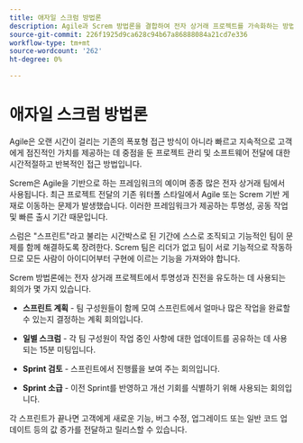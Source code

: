 ```yaml
---
title: 애자일 스크럼 방법론
description: Agile과 Screm 방법론을 결합하여 전자 상거래 프로젝트를 가속화하는 방법을 살펴볼 수 있습니다.
source-git-commit: 226f1925d9ca628c94b67a86888084a21cd7e336
workflow-type: tm+mt
source-wordcount: '262'
ht-degree: 0%

---
```



# 애자일 스크럼 방법론

Agile은 오랜 시간이 걸리는 기존의 폭포형 접근 방식이 아니라 빠르고 지속적으로 고객에게 점진적인 가치를 제공하는 데 중점을 둔 프로젝트 관리 및 소프트웨어 전달에 대한 시간적절하고 반복적인 접근 방법입니다.

Screm은 Agile을 기반으로 하는 프레임워크의 예이며 종종 많은 전자 상거래 팀에서 사용됩니다. 최근 프로젝트 전달의 기존 워터폴 스타일에서 Agile 또는 Screm 기반 게재로 이동하는 문제가 발생했습니다. 이러한 프레임워크가 제공하는 투명성, 공동 작업 및 빠른 출시 기간 때문입니다.

스럼은 &quot;스프린트&quot;라고 불리는 시간박스로 된 기간에 스스로 조직되고 기능적인 팀이 문제를 함께 해결하도록 장려한다. Screm 팀은 리더가 없고 팀이 서로 기능적으로 작동하므로 모든 사람이 아이디어부터 구현에 이르는 기능을 가져와야 합니다.

Screm 방법론에는 전자 상거래 프로젝트에서 투명성과 진전을 유도하는 데 사용되는 회의가 몇 가지 있습니다.

- **스프린트 계획** - 팀 구성원들이 함께 모여 스프린트에서 얼마나 많은 작업을 완료할 수 있는지 결정하는 계획 회의입니다.

- **일별 스크럼** - 각 팀 구성원이 작업 중인 사항에 대한 업데이트를 공유하는 데 사용되는 15분 미팅입니다.

- **Sprint 검토** - 스프린트에서 진행률을 보여 주는 회의입니다.

- **Sprint 소급** - 이전 Sprint를 반영하고 개선 기회를 식별하기 위해 사용되는 회의입니다.

각 스프린트가 끝나면 고객에게 새로운 기능, 버그 수정, 업그레이드 또는 일반 코드 업데이트 등의 값 증가를 전달하고 릴리스할 수 있습니다.

